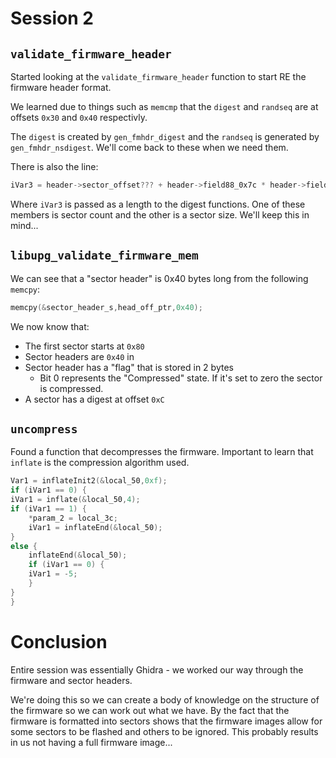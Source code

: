 # Session 2

## `validate_firmware_header`

Started looking at the `validate_firmware_header` function to start RE the firmware header format.

We learned due to things such as `memcmp` that the `digest` and `randseq` are at offsets `0x30` and `0x40` respectivly.

The `digest` is created by `gen_fmhdr_digest` and the `randseq` is generated by `gen_fmhdr_nsdigest`. We'll come back to these when we need them.

There is also the line:

```C
iVar3 = header->sector_offset??? + header->field88_0x7c * header->field51_0x54;
```

Where `iVar3` is passed as a length to the digest functions. One of these members is sector count and the other is a sector size. We'll keep this in mind...

## `libupg_validate_firmware_mem`

We can see that a "sector header" is 0x40 bytes long from the following `memcpy`:

```c
memcpy(&sector_header_s,head_off_ptr,0x40);
```

We now know that:

- The first sector starts at `0x80`
- Sector headers are `0x40` in 
- Sector header has a "flag" that is stored in 2 bytes
    - Bit 0 represents the "Compressed" state. If it's set to zero
      the sector is compressed.
- A sector has a digest at offset `0xC`


## `uncompress`

Found a function that decompresses the firmware. Important to learn that `inflate` is the compression algorithm used.

```c
Var1 = inflateInit2(&local_50,0xf);
if (iVar1 == 0) {
iVar1 = inflate(&local_50,4);
if (iVar1 == 1) {
    *param_2 = local_3c;
    iVar1 = inflateEnd(&local_50);
}
else {
    inflateEnd(&local_50);
    if (iVar1 == 0) {
    iVar1 = -5;
    }
}
}
```

# Conclusion

Entire session was essentially Ghidra - we worked our way through the firmware and sector headers.

We're doing this so we can create a body of knowledge on the structure of the firmware so we can work out what we have. By the fact that the firmware is formatted into sectors shows that the firmware images allow for some sectors to be flashed and others to be ignored. This probably results in us not having a full firmware image...
